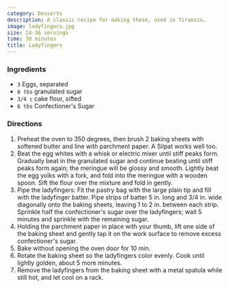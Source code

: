 ```yaml
---
category: Desserts
description: A classic recipe for making these, used in Tiramisu.
image: ladyfingers.jpg
size: 24-36 servings
time: 30 minutes
title: Ladyfingers
---
```




### Ingredients

* `3` Eggs, separated
* `6 tbs` granulated sugar
* `3/4 c` cake flour, sifted
* `6 tbs` Confectioner's Sugar

### Directions

1. Preheat the oven to 350 degrees, then brush 2 baking sheets with softened butter and line with parchment paper. A Silpat works well too.
2. Beat the egg whites with a whisk or electric mixer until stiff peaks form. Gradually beat in the granulated sugar and continue beating until stiff peaks form again; the meringue will be glossy and smooth. Lightly beat the egg yolks with a fork, and fold into the meringue with a wooden spoon. Sift the flour over the mixture and fold in gently.
3. Pipe the ladyfingers: Fit the pastry bag with the large plain tip and fill with the ladyfinger batter. Pipe strips of batter 5 in. long and 3/4 in. wide diagonally onto the baking sheets, leaving 1 to 2 in. between each strip. Sprinkle half the confectioner's sugar over the ladyfingers; wait 5 minutes and sprinkle with the remaining sugar.
4. Holding the parchment paper in place with your thumb, lift one side of the baking sheet and gently tap it on the work surface to remove excess confectioner's sugar.
5. Bake without opening the oven door for 10 min.
6. Rotate the baking sheet so the ladyfingers color evenly. Cook until lightly golden, about 5 more minutes.
7. Remove the ladyfingers from the baking sheet with a metal spatula while still hot, and let cool on a rack.